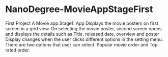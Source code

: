 # NanoDegree-MovieAppStageFirst
First Project A Movie app.Stage1.
App Displays the movie posters on first screen in a grid view. 
On selecting the movie poster, second screen opens and displays the details such as Title, released date, overview and poster Display changes when the user clicks different options in the setting menu. 
There are two options that user can select. 
Popular movie order and Top rated order.
